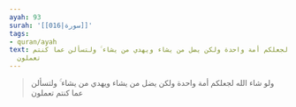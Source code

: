 ```yaml
---
ayah: 93
surah: '[[016|سورة]]'
tags:
- quran/ayah
text: ولو شاء الله لجعلكم أمة واحدة ولكن يضل من يشاء ويهدي من يشاء ۚ ولتسألن عما كنتم
  تعملون
---
```

> ولو شاء الله لجعلكم أمة واحدة ولكن يضل من يشاء ويهدي من يشاء ۚ ولتسألن عما كنتم تعملون
